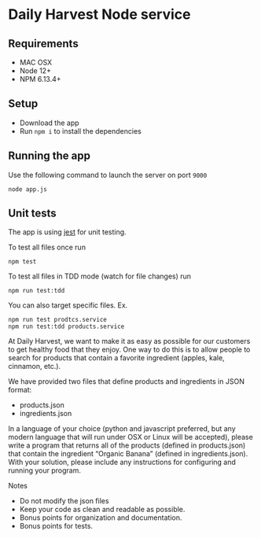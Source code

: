 # Daily Harvest Node service

## Requirements

* MAC OSX
* Node 12+
* NPM 6.13.4+

## Setup

* Download the app
* Run `npm i` to install the dependencies

## Running the app

Use the following command to launch the server on port `9000`

```
node app.js
```

## Unit tests

The app is using [jest](https://jestjs.io/) for unit testing.

To test all files once run

```
npm test
```

To test all files in TDD mode (watch for file changes) run

```
npm run test:tdd
```

You can also target specific files.
Ex.

```
npm run test prodtcs.service
npm run test:tdd products.service
```

At Daily Harvest, we want to make it as easy as possible for our customers to get healthy food that they enjoy. One way to do this is to allow people to search for products that contain a favorite ingredient (apples, kale, cinnamon, etc.).

We have provided two files that define products and ingredients in JSON format:

* products.json
* ingredients.json

In a language of your choice (python and javascript preferred, but any modern language that will run under OSX or Linux will be accepted), please write a program that returns all of the products (defined in products.json) that contain the ingredient “Organic Banana” (defined in ingredients.json). With your solution, please include any instructions for configuring and running your program.

Notes
* Do not modify the ​json​ files
* Keep your code as clean and readable as possible.
* Bonus points for organization and documentation.
* Bonus points for tests.